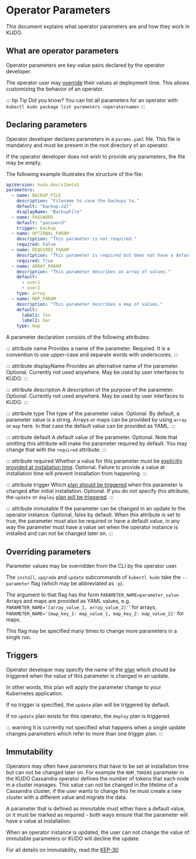 # Operator Parameters

This document explains what operator parameters are and how they work in KUDO.

## What are operator parameters

Operator parameters are key-value pairs declared by the operator developer.

The operator user may [override](#overriding-parameters) their values at deployment time.
This allows customizing the behavior of an operator.

::: tip Tip
Did you know? You can list all parameters for an operator with `kubectl kudo package list parameters <operatorname>`
:::

## Declaring parameters

Operator developer declares parameters in a `params.yaml` file.
This file is mandatory and must be present in the root directory of an operator.

If the operator developer does not wish to provide any parameters, the file may be empty.

The following example illustrates the structure of the file:

```yaml
apiVersion: kudo.dev/v1beta1
parameters:
  - name: BACKUP_FILE
    description: "Filename to save the backups to."
    default: "backup.sql"
    displayName: "BackupFile"
  - name: PASSWORD
    default: "password"
    trigger: backup
  - name: OPTIONAL_PARAM
    description: "This parameter is not required."
    required: False
  - name: REQUIRED_PARAM
    description: "This parameter is required but does not have a default value."
    required: True
  - name: ARRAY_PARAM
    description: "This parameter describes an array of values."
    default:
      - user1
      - user2
    type: array
  - name: MAP_PARAM
    description: "This parameter describes a map of values."
    default:
      label1: foo
      label2: bar
    type: map
```

A parameter declaration consists of the following attributes:

::: attribute name
Provides a name of the parameter. Required.
It is a convention to use upper-case and separate words with underscores.
:::

::: attribute displayName
Provides an alternative name of the parameter. Optional.
Currently not used anywhere.
May be used by user interfaces to KUDO.
:::

::: attribute description
A description of the purpose of the parameter. Optional.
Currently not used anywhere.
May be used by user interfaces to KUDO.
:::

::: attribute type
The type of the parameter value. Optional.
By default, a parameter value is a string. Arrays or maps can be provided by using `array` or `map` here.
In that case the default value can be provided as YAML.
:::

::: attribute default
A default value of the parameter. Optional.
Note that omitting this attribute will make the parameter required by default.
You may change that with the `required` attribute.
:::

::: attribute required
Whether a value for this parameter must be [explicitly provided at installation time](#overriding-parameters). Optional.
Failure to provide a value at installation time will prevent installation from happening.
:::

::: attribute trigger
Which [plan should be triggered](#triggers) when this parameter is changed after initial installation. Optional.
If you do not specify this attribute, the `update` or `deploy` [plan will be triggered](#triggers).
:::

::: attribute immutable
If the parameter can be changed in an update to the operator instance. Optional, false by default.
When this attribute is set to true, the parameter must also be required or have a default value, in any way the parameter
must have a value set when the operator instance is installed and can not be changed later on.
:::

## Overriding parameters

Parameter values may be overridden from the CLI by the operator user.

The `install`, `upgrade` and `update` subcommands of `kubectl kudo` take the `--parameter` flag
(which may be abbreviated as `-p`).

The argument to that flag has the form `PARAMETER_NAME=parameter_value`.
Arrays and maps are provided as YAML values, e.g. `PARAMETER_NAME='[array_value_1, array_value_2]'`' for arrays, `PARAMETER_NAME='{map_key_1: map_value_1, map_key_2: map_value_2}'` for maps.

This flag may be specified many times to change more parameters in a single run.

## Triggers

Operator developer may specify the name of the [plan](plans.md) which should be triggered
when the value of this parameter is changed in an update.

In other words, this plan will apply the parameter change to your Kubernetes application.

If no trigger is specified, the `update` plan will be triggered by default.

If no `update` plan exists for this operator, the `deploy` plan is triggered.

::: warning
It is currently not specified what happens when a single update changes parameters which refer
to more than one trigger plan.
:::

## Immutability

Operators may often have parameters that have to be set at installation time but can not be changed later on. For example
the `NUM_TOKENS` parameter in the KUDO Cassandra operator defines the number of tokens that each node in a cluster manages.
This value can not be changed in the lifetime of a Cassandra cluster; if the user wants to change this he must create a new
cluster with a different value and migrate the data.

A parameter that is defined as immutable must either have a default value, or it must be marked as required - both ways
ensure that the parameter will have a value at installation. 

When an operator instance is updated, the user can not change the value of immutable parameters or KUDO will decline the
update.

For all details on immutability, read the [KEP-30](https://github.com/kudobuilder/kudo/blob/main/keps/0030-immutable-parameters.md) 